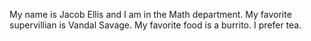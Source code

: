 My name is Jacob Ellis and I am in the Math department. 
My favorite supervillian is Vandal Savage.
My favorite food is a burrito. 
I prefer tea. 